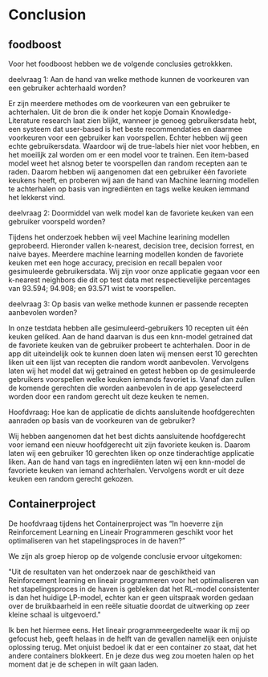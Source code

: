 # Conclusion

## foodboost

Voor het foodboost hebben we de volgende conclusies getrokkken.

deelvraag 1: Aan de hand van welke methode kunnen de voorkeuren van een gebruiker achterhaald worden?

Er zijn meerdere methodes om de voorkeuren van een gebruiker te achterhalen.
Uit de bron die ik onder het kopje Domain Knowledge- Literature research laat zien blijkt, wanneer je genoeg gebruikersdata hebt, een systeem dat user-based is het beste recommendaties en daarmee voorkeuren voor een gebruiker kan voorspellen.
Echter hebben wij geen echte gebruikersdata. Waardoor wij de true-labels hier niet voor hebben, en het moeilijk zal worden om er een model voor te trainen. 
Een item-based model weet het alsnog beter te voorspellen dan random recepten aan te raden. 
Daarom hebben wij aangenomen dat een gebruiker één favoriete keukens heeft, en proberen wij aan de hand van Machine learning modellen te achterhalen op basis van ingrediënten en tags welke keuken iemmand het lekkerst vind.


deelvraag 2: Doormiddel van welk model kan de favoriete keuken van een gebruiker voorspeld worden?

Tijdens het onderzoek hebben wij veel Machine learining modellen geprobeerd. Hieronder vallen k-nearest, decision tree, decision forrest, en naive bayes.
Meerdere machine learning modellen konden de favoriete keuken met een hoge accuracy, precision en recall bepalen voor gesimuleerde gebruikersdata.
Wij zijn voor onze applicatie gegaan voor een k-nearest neighbors die dit op test data met respectievelijke percentages van 93.594; 94.908; en 93.571 wist te voorspellen. 

deelvraag 3: Op basis van welke methode kunnen er passende recepten aanbevolen worden?

In onze testdata hebben alle gesimuleerd-gebruikers 10 recepten uit één keuken geliked. Aan de hand daarvan is dus een knn-model getrained dat de favoriete keuken van de gebruiker probeert te achterhalen. Door in de app dit uiteindelijk ook te kunnen doen laten wij mensen eerst 10 gerechten liken uit een lijst van recepten die random wordt aanbevolen. Vervolgens laten wij het model dat wij getrained en getest hebben op de gesimuleerde gebruikers voorspellen welke keuken iemands favoriet is. Vanaf dan zullen de komende gerechten die worden aanbevolen in de app geselecteerd worden door een random gerecht uit deze keuken te nemen.

Hoofdvraag: Hoe kan de applicatie de dichts aansluitende hoofdgerechten aanraden op basis van de voorkeuren van de gebruiker?

Wij hebben aangenomen dat het best dichts aansluitende hoofdgerecht voor iemand een nieuw hoofdgerecht uit zijn favoriete keuken is. Daarom laten wij een gebruiker 10 gerechten liken op onze tinderachtige applicatie liken. Aan de hand van tags en ingrediënten laten wij een knn-model de favoriete keuken van iemand achterhalen. Vervolgens wordt er uit deze keuken een random gerecht gekozen.

## Containerproject

De hoofdvraag tijdens het Containerproject was “In hoeverre zijn Reinforcement Learning en Lineair Programmeren geschikt voor het optimaliseren van het stapelingsproces in de haven?”

We zijn als groep hierop op de volgende conclusie ervoor uitgekomen:

"Uit de resultaten van het onderzoek naar de geschiktheid van Reinforcement learning en lineair programmeren voor het optimaliseren van het stapelingsproces in de haven is gebleken dat het RL-model consistenter is dan het huidige LP-model, echter kan er geen uitspraak worden gedaan over de bruikbaarheid in een reële situatie doordat de uitwerking op zeer kleine schaal is uitgevoerd." 

Ik ben het hiermee eens. Het lineair programmeergedeelte waar ik mij op gefocust heb, geeft helaas in de helft van de gevallen namelijk een onjuiste oplossing terug. Met onjuist bedoel ik dat er een container zo staat, dat het andere containers blokkeert. En je deze dus weg zou moeten halen op het moment dat je de schepen in wilt gaan laden.
